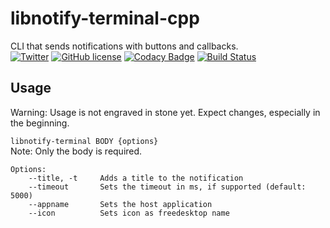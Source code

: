 # libnotify-terminal-cpp
CLI that sends notifications with buttons and callbacks.  
[![Twitter](https://img.shields.io/twitter/url/https/github.com/SolarLiner/libnotify-terminal-cpp.svg?style=social)](https://twitter.com/intent/tweet?text=Wow:&url=https%3A%2F%2Fgithub.com%2FSolarLiner%2Flibnotify-terminal-cpp)
[![GitHub license](https://img.shields.io/github/license/SolarLiner/libnotify-terminal-cpp.svg)](https://github.com/SolarLiner/libnotify-terminal-cpp/blob/master/LICENSE)
[![Codacy Badge](https://api.codacy.com/project/badge/Grade/882bc5e87e074b2e836e522f710e9886)](https://www.codacy.com/app/solarliner/libnotify-terminal-cpp?utm_source=github.com&amp;utm_medium=referral&amp;utm_content=SolarLiner/libnotify-terminal-cpp&amp;utm_campaign=Badge_Grade)
[![Build Status](https://travis-ci.org/SolarLiner/libnotify-terminal-cpp.svg?branch=feature%2Ftravis)](https://travis-ci.org/SolarLiner/libnotify-terminal-cpp) 

## Usage
Warning: Usage is not engraved in stone yet. Expect changes, especially in the beginning.

`libnotify-terminal BODY {options}`  
Note: Only the body is required.

```
Options:
    --title, -t     Adds a title to the notification
    --timeout       Sets the timeout in ms, if supported (default: 5000)
    --appname       Sets the host application
    --icon          Sets icon as freedesktop name
```
